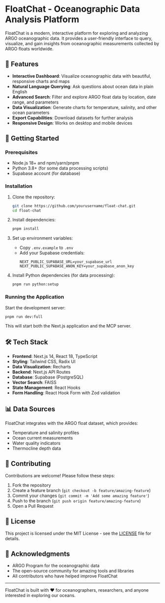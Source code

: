 # FloatChat - Oceanographic Data Analysis Platform

FloatChat is a modern, interactive platform for exploring and analyzing ARGO oceanographic data. It provides a user-friendly interface to query, visualize, and gain insights from oceanographic measurements collected by ARGO floats worldwide.

## 🌊 Features

- **Interactive Dashboard**: Visualize oceanographic data with beautiful, responsive charts and maps
- **Natural Language Querying**: Ask questions about ocean data in plain English
- **Advanced Search**: Filter and explore ARGO float data by location, date range, and parameters
- **Data Visualization**: Generate charts for temperature, salinity, and other ocean parameters
- **Export Capabilities**: Download datasets for further analysis
- **Responsive Design**: Works on desktop and mobile devices

## 🚀 Getting Started

### Prerequisites

- Node.js 18+ and npm/yarn/pnpm
- Python 3.8+ (for some data processing scripts)
- Supabase account (for database)

### Installation

1. Clone the repository:
   ```bash
   git clone https://github.com/yourusername/float-chat.git
   cd float-chat
   ```

2. Install dependencies:
   ```bash
   pnpm install
   ```

3. Set up environment variables:
   - Copy `.env.example` to `.env`
   - Add your Supabase credentials:
     ```
     NEXT_PUBLIC_SUPABASE_URL=your_supabase_url
     NEXT_PUBLIC_SUPABASE_ANON_KEY=your_supabase_anon_key
     ```

4. Install Python dependencies (for data processing):
   ```bash
   pnpm run python:setup
   ```

### Running the Application

Start the development server:
```bash
pnpm run dev:full
```

This will start both the Next.js application and the MCP server.

## 🛠️ Tech Stack

- **Frontend**: Next.js 14, React 18, TypeScript
- **Styling**: Tailwind CSS, Radix UI
- **Data Visualization**: Recharts
- **Backend**: Next.js API Routes
- **Database**: Supabase (PostgreSQL)
- **Vector Search**: FAISS
- **State Management**: React Hooks
- **Form Handling**: React Hook Form with Zod validation

## 📊 Data Sources

FloatChat integrates with the ARGO float dataset, which provides:
- Temperature and salinity profiles
- Ocean current measurements
- Water quality indicators
- Thermocline depth data

## 🤝 Contributing

Contributions are welcome! Please follow these steps:

1. Fork the repository
2. Create a feature branch (`git checkout -b feature/amazing-feature`)
3. Commit your changes (`git commit -m 'Add some amazing feature'`)
4. Push to the branch (`git push origin feature/amazing-feature`)
5. Open a Pull Request

## 📄 License

This project is licensed under the MIT License - see the [LICENSE](LICENSE) file for details.

## 🙏 Acknowledgments

- ARGO Program for the oceanographic data
- The open-source community for amazing tools and libraries
- All contributors who have helped improve FloatChat

---

FloatChat is built with ❤️ for oceanographers, researchers, and anyone interested in exploring our oceans.
